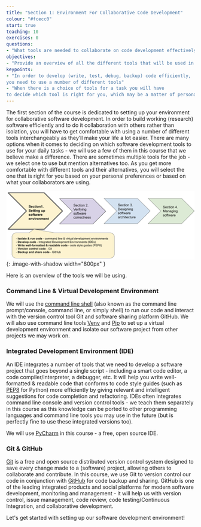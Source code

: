 ```yaml
---
title: "Section 1: Environment For Collaborative Code Development"
colour: "#fcecc0"
start: true
teaching: 10
exercises: 0
questions:
- "What tools are needed to collaborate on code development effectively?"
objectives:
- "Provide an overview of all the different tools that will be used in this course."
keypoints:
- "In order to develop (write, test, debug, backup) code efficiently, 
you need to use a number of different tools"
- "When there is a choice of tools for a task you will have 
to decide which tool is right for you, which may be a matter of personal preference or what the community you belong to is using"
---
```


The first section of the course is dedicated to setting up your environment for collaborative software development. 
In order to build working (research) software 
efficiently and to do it collaboration with others rather than isolation, you will have to get comfortable 
with using a number of different tools interchangeably as they’ll make your life a lot easier. 
There are many options when it comes to deciding on which software development tools to use for your daily tasks - we
will use a few of them in this course that we believe make a difference. There are sometimes multiple tools for the
job - we select one to use but mention alternatives too. As you get more comfortable with different tools and 
their alternatives, you will select the one that is right for you based on your personal preferences or 
based on what your collaborators are using.  

![Tools needed to collaborate on code development effectively](../fig/section1-overview.png){: .image-with-shadow width="800px" }

Here is an overview of the tools we will be using.

### Command Line & Virtual Development Environment
We will use the [command line shell](https://en.wikipedia.org/wiki/Shell_(computing)) 
(also known as the command line prompt/console, command line, or simply shell) to run our code and 
interact with the version control tool Git and software sharing platform GitHub. We will also use command line 
tools [Venv](https://docs.python.org/3/library/venv.html) and [Pip](https://pip.pypa.io/en/stable/)
to set up a virtual development environment and isolate our software project from other projects we may work on. 

### Integrated Development Environment (IDE)
An IDE integrates a number of tools that we need to develop a software project 
that goes beyond a single script - including a smart code editor, 
a code compiler/interpreter, a debugger, etc. It will help you write well-formatted & readable code that conforms to 
code style guides (such as [PEP8](https://www.python.org/dev/peps/pep-0008/) for Python) more efficiently by giving relevant and intelligent suggestions for 
code completion and refactoring. 
IDEs often integrates command line console and version control tools - we teach 
them separately in this course as this knowledge can be ported to other programming languages and command line tools 
you may use in the future (but is perfectly fine to use these integrated versions too).

We will use [PyCharm](https://www.jetbrains.com/pycharm/) in this course - a free, open source IDE.

### Git & GitHub
[Git](https://git-scm.com/) is a free and open source distributed version control system designed to save every change made to a 
(software) project, allowing others to collaborate and contribute. In this course,
we use Git to version control our code in conjunction with [GitHub](https://github.com/) for code backup and sharing. 
GitHub is one of the leading integrated products and 
social platforms for modern software development, monitoring and management - it will help us with 
version control, issue management, code review, code testing/Continuous Integration, and collaborative development.

Let's get started with setting up our software development environment!
